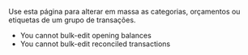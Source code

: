 Use esta página para alterar em massa as categorias, orçamentos ou etiquetas de um grupo de transações.

* You cannot bulk-edit opening balances
* You cannot bulk-edit reconciled transactions
